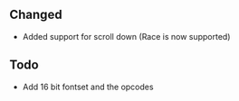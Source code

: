 ## Changed

- Added support for scroll down (Race is now supported)


## Todo

- Add 16 bit fontset and the opcodes 